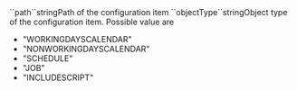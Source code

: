 <!-- tr><td></td><td colspan="2"><b>Either ``id`` or (``path`` and ``objectType``) are required! ``id`` beats a specified ``path``/``objectType`` tuple</b></td><td></td><td></td></tr>
<tr><td>``id``</td><td>integer</td><td>ID of the configuration item</td><td></td><td></td></tr -->
<tr><td>``path``</td><td>string<td>Path of the configuration item</td><td></td><td></td></tr>
<tr><td>``objectType``</td><td>string</td><td>Object type of the configuration item. Possible value are 
<ul><li>"WORKINGDAYSCALENDAR"</li>
    <li>"NONWORKINGDAYSCALENDAR"</li>
    <li>"SCHEDULE"</li>
    <li>"JOB"</li>
    <li>"INCLUDESCRIPT"</li></ul>
</td><td></td><td></td></tr>